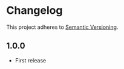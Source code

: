 # Changelog

This project adheres to [Semantic Versioning](https://semver.org/).

## 1.0.0

- First release
